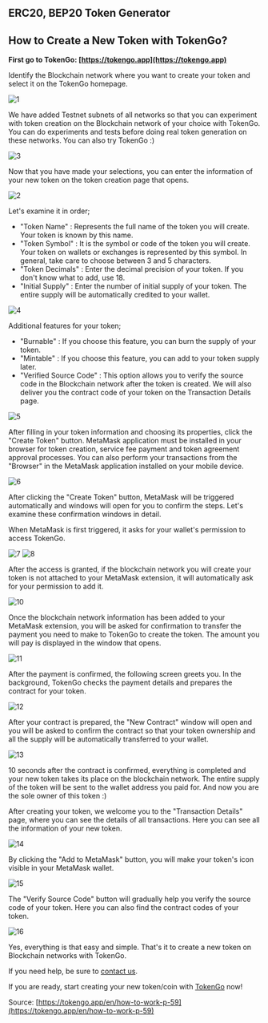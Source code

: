 ## ERC20, BEP20 Token Generator

## How to Create a New Token with TokenGo?

**First go to TokenGo: [https://tokengo.app](https://tokengo.app)**

Identify the Blockchain network where you want to create your token and select it on the TokenGo homepage.

![1](https://user-images.githubusercontent.com/74666618/146998062-9cfa86ef-66fd-41db-a3c9-963d9ca1779b.png)

We have added Testnet subnets of all networks so that you can experiment with token creation on the Blockchain network of your choice with TokenGo. You can do experiments and tests before doing real token generation on these networks. You can also try TokenGo :)

![3](https://user-images.githubusercontent.com/74666618/146998131-2ffb7102-3651-4ea0-b779-8d3d015f9d87.png)

Now that you have made your selections, you can enter the information of your new token on the token creation page that opens.

![2](https://user-images.githubusercontent.com/74666618/146998165-d01af31b-d828-455e-bc62-643f0890a7a0.png)

Let's examine it in order;
- "Token Name" : Represents the full name of the token you will create. Your token is known by this name.
- "Token Symbol" : It is the symbol or code of the token you will create. Your token on wallets or exchanges is represented by this symbol. In general, take care to choose between 3 and 5 characters.
- "Token Decimals" : Enter the decimal precision of your token. If you don't know what to add, use 18.
- "Initial Supply" : Enter the number of initial supply of your token. The entire supply will be automatically credited to your wallet.

![4](https://user-images.githubusercontent.com/74666618/146998191-d91814a1-5064-4ad6-b2c1-865293be0e42.png)

Additional features for your token;
- "Burnable" : If you choose this feature, you can burn the supply of your token.
- "Mintable" : If you choose this feature, you can add to your token supply later.
- "Verified Source Code" : This option allows you to verify the source code in the Blockchain network after the token is created. We will also deliver you the contract code of your token on the Transaction Details page.

![5](https://user-images.githubusercontent.com/74666618/146998215-b0428c8b-ab2c-4096-847b-7a4c123bfd7b.png)

After filling in your token information and choosing its properties, click the "Create Token" button.
MetaMask application must be installed in your browser for token creation, service fee payment and token agreement approval processes. You can also perform your transactions from the "Browser" in the MetaMask application installed on your mobile device.

![6](https://user-images.githubusercontent.com/74666618/146998237-9dd44058-20ae-4dcf-a745-8456dc2bf500.png)

After clicking the "Create Token" button, MetaMask will be triggered automatically and windows will open for you to confirm the steps. Let's examine these confirmation windows in detail.

When MetaMask is first triggered, it asks for your wallet's permission to access TokenGo.

![7](https://user-images.githubusercontent.com/74666618/146998264-d40230a7-bab4-428f-b81b-614cd45997e6.png)
![8](https://user-images.githubusercontent.com/74666618/146998267-f46a19b5-68af-4723-990d-05a0c23a18bc.png)

After the access is granted, if the blockchain network you will create your token is not attached to your MetaMask extension, it will automatically ask for your permission to add it.

![10](https://user-images.githubusercontent.com/74666618/146998368-9a276ad7-e893-4744-a4dd-f24592e55033.png)

Once the blockchain network information has been added to your MetaMask extension, you will be asked for confirmation to transfer the payment you need to make to TokenGo to create the token.
The amount you will pay is displayed in the window that opens.

![11](https://user-images.githubusercontent.com/74666618/146998391-76de03d5-582d-494d-bf5f-985e5eee0b24.png)

After the payment is confirmed, the following screen greets you.
In the background, TokenGo checks the payment details and prepares the contract for your token.

![12](https://user-images.githubusercontent.com/74666618/146998417-e44d6dd0-7217-48c3-affb-be87d6a383cd.png)

After your contract is prepared, the "New Contract" window will open and you will be asked to confirm the contract so that your token ownership and all the supply will be automatically transferred to your wallet.

![13](https://user-images.githubusercontent.com/74666618/146998465-b168787e-4c6b-4541-9616-171263f72f87.png)

10 seconds after the contract is confirmed, everything is completed and your new token takes its place on the blockchain network.
The entire supply of the token will be sent to the wallet address you paid for.
And now you are the sole owner of this token :)

After creating your token, we welcome you to the "Transaction Details" page, where you can see the details of all transactions.
Here you can see all the information of your new token.

![14](https://user-images.githubusercontent.com/74666618/146998485-a5721a95-1dde-4062-b097-62816d00109a.png)

By clicking the "Add to MetaMask" button, you will make your token's icon visible in your MetaMask wallet.

![15](https://user-images.githubusercontent.com/74666618/146998508-3812b0f7-1d15-4080-aa6b-a83e0d82eaf9.png)

The "Verify Source Code" button will gradually help you verify the source code of your token.
Here you can also find the contract codes of your token.

![16](https://user-images.githubusercontent.com/74666618/146998531-2413b1a9-963d-4c8a-bd18-8a30c86e16c5.png)

Yes, everything is that easy and simple.
That's it to create a new token on Blockchain networks with TokenGo.

If you need help, be sure to [contact us](https://tokengo.app/en/contact-p-57). 

If you are ready, start creating your new token/coin with [TokenGo](https://tokengo.app) now!

Source: [https://tokengo.app/en/how-to-work-p-59](https://tokengo.app/en/how-to-work-p-59)


